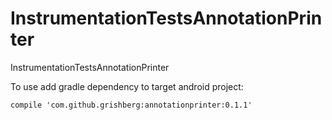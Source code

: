 # InstrumentationTestsAnnotationPrinter
InstrumentationTestsAnnotationPrinter

To use add gradle dependency to target android project:
```
compile 'com.github.grishberg:annotationprinter:0.1.1'
```
